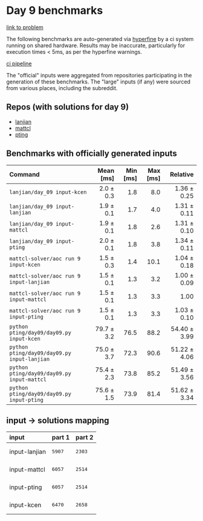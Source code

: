 # Day 9 benchmarks

[link to problem](http://adventofcode.com/2022/day/9)

The following benchmarks are auto-generated via [hyperfine](https://github.com/sharkdp/hyperfine) by a ci system running on shared hardware. Results may be inaccurate, particularly for execution times < 5ms, as per the hyperfine warnings.

[ci pipeline](http://ci.papercode.net:8080/teams/aoc2022/pipelines/aoc-compare-2022)

The "official" inputs were aggregated from repositories participating in the generation of these benchmarks. The "large" inputs (if any) were sourced from various places, including the subreddit.

## Repos (with solutions for day 9)


- [lanjian](https://github.com/LanJian/aoc-2022)
- [mattcl](https://github.com/mattcl/aoc2022)
- [pting](https://github.com/pting/aoc2022)

## Benchmarks with officially generated inputs
| Command | Mean [ms] | Min [ms] | Max [ms] | Relative |
|:---|---:|---:|---:|---:|
| `lanjian/day_09 input-kcen` | 2.0 ± 0.3 | 1.8 | 8.0 | 1.36 ± 0.25 |
| `lanjian/day_09 input-lanjian` | 1.9 ± 0.1 | 1.7 | 4.0 | 1.31 ± 0.11 |
| `lanjian/day_09 input-mattcl` | 1.9 ± 0.1 | 1.8 | 2.6 | 1.31 ± 0.10 |
| `lanjian/day_09 input-pting` | 2.0 ± 0.1 | 1.8 | 3.8 | 1.34 ± 0.11 |
| `mattcl-solver/aoc run 9 input-kcen` | 1.5 ± 0.3 | 1.4 | 10.1 | 1.04 ± 0.18 |
| `mattcl-solver/aoc run 9 input-lanjian` | 1.5 ± 0.1 | 1.3 | 3.2 | 1.00 ± 0.09 |
| `mattcl-solver/aoc run 9 input-mattcl` | 1.5 ± 0.1 | 1.3 | 3.3 | 1.00 |
| `mattcl-solver/aoc run 9 input-pting` | 1.5 ± 0.1 | 1.3 | 3.3 | 1.03 ± 0.10 |
| `python pting/day09/day09.py input-kcen` | 79.7 ± 3.2 | 76.5 | 88.2 | 54.40 ± 3.99 |
| `python pting/day09/day09.py input-lanjian` | 75.0 ± 3.7 | 72.3 | 90.6 | 51.22 ± 4.06 |
| `python pting/day09/day09.py input-mattcl` | 75.4 ± 2.3 | 73.8 | 85.2 | 51.49 ± 3.56 |
| `python pting/day09/day09.py input-pting` | 75.6 ± 1.5 | 73.9 | 81.4 | 51.62 ± 3.34 |

## input -> solutions mapping
|input|part 1|part 2|
|:---|:---|:---|
|input-lanjian|<pre>5907</pre>|<pre>2303</pre>|
|input-mattcl|<pre>6057</pre>|<pre>2514</pre>|
|input-pting|<pre>6057</pre>|<pre>2514</pre>|
|input-kcen|<pre>6470</pre>|<pre>2658</pre>|
